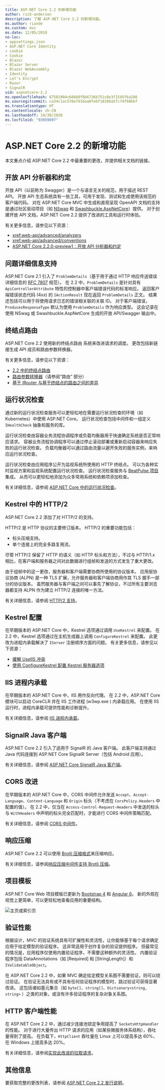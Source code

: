 ```yaml
---
title: ASP.NET Core 2.2 的新增功能
author: rick-anderson
description: 了解 ASP.NET Core 2.2 的新增功能。
ms.author: riande
ms.custom: mvc
ms.date: 12/05/2019
no-loc:
- appsettings.json
- ASP.NET Core Identity
- cookie
- Cookie
- Blazor
- Blazor Server
- Blazor WebAssembly
- Identity
- Let's Encrypt
- Razor
- SignalR
uid: aspnetcore-2.2
ms.openlocfilehash: 67581904c686b0f8b6736b751c8e3f1545f6a286
ms.sourcegitcommit: ca34c1ac578e7d3daa0febf1810ba5fc74f60bbf
ms.translationtype: HT
ms.contentlocale: zh-CN
ms.lasthandoff: 10/30/2020
ms.locfileid: "93059697"
---
```

# <a name="whats-new-in-aspnet-core-22"></a>ASP.NET Core 2.2 的新增功能

本文重点介绍 ASP.NET Core 2.2 中最重要的更改，并提供相关文档的链接。

## <a name="openapi-analyzers--conventions"></a>开放 API 分析器和约定

开放 API（以前称为 Swagger）是一个与语言无关的规范，用于描述 REST API。 开放 API 生态系统具有一些工具，可用于发现、测试和生成使用该规范的客户端代码。 对在 ASP.NET Core MVC 中生成和直观呈现 OpenAPI 文档的支持是通过社区驱动项目（如 [NSwag](https://github.com/RicoSuter/NSwag) 和 [Swashbuckle.AspNetCore](https://github.com/domaindrivendev/Swashbuckle.AspNetCore)）提供。 对于创建开放 API 文档，ASP.NET Core 2.2 提供了改进的工具和运行时体验。

有关更多信息，请参见以下资源：

* <xref:web-api/advanced/analyzers>
* <xref:web-api/advanced/conventions>
* [ASP.NET Core 2.2.0-preview1：开放 API 分析器和约定](https://blogs.msdn.microsoft.com/webdev/2018/08/23/asp-net-core-2-20-preview1-open-api-analyzers-conventions/)

## <a name="problem-details-support"></a>问题详细信息支持

ASP.NET Core 2.1 引入了 `ProblemDetails`（基于用于通过 HTTP 响应传送错误详细信息的 [RFC 7807](https://tools.ietf.org/html/rfc7807) 规范）。 在 2.2 中，`ProblemDetails` 是针对具有 `ApiControllerAttribute` 特性的控制器中客户端错误代码的标准响应。 返回客户端错误状态代码 (4xx) 的 `IActionResult` 现在返回 `ProblemDetails` 正文。 结果还包括可以用于将使用请求日志的错误相关联的关联 ID。 对于客户端错误，`ProducesResponseType` 默认为使用 `ProblemDetails` 作为响应类型。 这会记录在使用 NSwag 或 Swashbuckle.AspNetCore 生成的开放 API/Swagger 输出中。

## <a name="endpoint-routing"></a>终结点路由

ASP.NET Core 2.2 使用新的终结点路由  系统来改进请求的调度。 更改包括新链接生成 API 成员和路由参数转换器。

有关更多信息，请参见以下资源：

* [2.2 中的终结点路由](https://blogs.msdn.microsoft.com/webdev/2018/08/27/asp-net-core-2-2-0-preview1-endpoint-routing/)
* [路由参数转换器](https://www.hanselman.com/blog/ASPNETCore22ParameterTransformersForCleanURLGenerationAndSlugsInRazorPagesOrMVC.aspx)（请参阅“路由”  部分）
* [基于 IRouter 与基于终结点的路由之间的差异](xref:fundamentals/routing?view=aspnetcore-2.2#differences-from-earlier-versions-of-routing)

## <a name="health-checks"></a>运行状况检查

通过新的运行状况检查服务可以更轻松地在需要运行状况检查的环境（如 Kubernetes）中使用 ASP.NET Core。 运行状况检查包括中间件和一组定义 `IHealthCheck` 抽象和服务的库。

运行状况检查由容器业务流程协调程序或负载均衡器用于快速确定系统是否正常响应请求。 容器业务流程协调程序可以通过停止滚动部署或重新启动容器来响应失败的运行状况检查。 负载均衡器可以通过路由流量以避开失败的服务实例，来响应运行状况检查。

运行状况检查由应用程序公开为监视系统所使用的 HTTP 终结点。 可以为各种实时监视方案和监视系统配置运行状况检查。 运行状况检查服务与 [BeatPulse 项目](https://github.com/Xabaril/BeatPulse)集成。 从而可以更轻松地添加为众多常用系统和依赖项添加检查。

有关详细信息，请参阅 [ASP.NET Core 中的运行状况检查](xref:host-and-deploy/health-checks)。

## <a name="http2-in-kestrel"></a>Kestrel 中的 HTTP/2

ASP.NET Core 2.2 添加了对 HTTP/2 的支持。

HTTP/2 是 HTTP 协议的主要修订版本。 HTTP/2 的重要功能包括：

* 标头压缩支持。
* 单个连接上的完全多路复用流。

尽管 HTTP/2 保留了 HTTP 的语义（如 HTTP 标头和方法），不过与 HTTP/1.x 相比，在客户端和服务器之间对此数据进行组帧和发送的方式发生了重大更改。

由于组帧中的这一更改，服务器和客户端需要协商所使用的协议版本。 应用层协议协商 (ALPN) 是一种 TLS 扩展，允许服务器和客户端协商用作其 TLS 握手一部分的协议版本。 虽然服务器与客户端之间可以事先了解协议，不过所有主要浏览器都支持 ALPN 作为建立 HTTP/2 连接的唯一方法。

有关详细信息，请参阅 [HTTP/2 支持](xref:fundamentals/servers/index?view=aspnetcore-2.2#http2-support)。

## <a name="kestrel-configuration"></a>Kestrel 配置

在早期版本的 ASP.NET Core 中，Kestrel 选项通过调用 `UseKestrel` 来配置。 在 2.2 中，Kestrel 选项通过在主机生成器上调用 `ConfigureKestrel` 来配置。 此更改为进程内承载解决了 `IServer` 注册顺序方面的问题。 有关更多信息，请参见以下资源：

* [缓解 UseIIS 冲突](https://github.com/aspnet/KestrelHttpServer/issues/2760)
* [使用 ConfigureKestrel 配置 Kestrel 服务器选项](xref:fundamentals/servers/kestrel?view=aspnetcore-2.2#how-to-use-kestrel-in-aspnet-core-apps)

## <a name="iis-in-process-hosting"></a>IIS 进程内承载

在早期版本的 ASP.NET Core 中，IIS 用作反向代理。 在 2.2 中，ASP.NET Core 模块可以启动 CoreCLR 并在 IIS 工作进程 (w3wp.exe  ) 内承载应用。 在使用 IIS 运行时，进程内承载可提供性能和诊断提升。

有关详细信息，请参阅 [IIS 进程内承载](xref:host-and-deploy/aspnet-core-module?view=aspnetcore-2.2#in-process-hosting-model)。

## <a name="no-locsignalr-java-client"></a>SignalR Java 客户端

ASP.NET Core 2.2 引入了适用于 SignalR 的 Java 客户端。 此客户端支持通过 Java 代码连接到 ASP.NET Core SignalR Server（包括 Android 应用）。

有关详细信息，请参阅 [ASP.NET Core SignalR Java 客户端](../signalr/java-client.md?view=aspnetcore-2.2)。

## <a name="cors-improvements"></a>CORS 改进

在早期版本的 ASP.NET Core 中，CORS 中间件允许发送 `Accept`、`Accept-Language`、`Content-Language` 和 `Origin` 标头（不考虑在 `CorsPolicy.Headers` 中配置的值）。 在 2.2 中，仅当在 `Access-Control-Request-Headers` 中发送的标头与 `WithHeaders` 中声明的标头完全匹配时，才能进行 CORS 中间件策略匹配。

有关详细信息，请参阅 [CORS 中间件](xref:security/cors?view=aspnetcore-2.2#set-the-allowed-request-headers)。

## <a name="response-compression"></a>响应压缩

ASP.NET Core 2.2 可以使用 [Brotli 压缩格式](https://tools.ietf.org/html/rfc7932)来压缩响应。

有关详细信息，请参阅[响应压缩中间件支持 Brotli 压缩](xref:performance/response-compression?view=aspnetcore-2.2#brotli-compression-provider)。

## <a name="project-templates"></a>项目模板

ASP.NET Core Web 项目模板已更新为 [Bootstrap 4](https://getbootstrap.com/docs/4.1/migration/) 和 [Angular 6](https://blog.angular.io/version-6-of-angular-now-available-cc56b0efa7a4)。 新的外观在视觉上更简单，可以更轻松地查看应用的重要结构。

![主页或索引页](~/tutorials/razor-pages/razor-pages-start/_static/home2.2.png)

## <a name="validation-performance"></a>验证性能

根据设计，MVC 的验证系统具有可扩展性和灵活性，让你能够基于每个请求确定应用于给定模型的验证程序。 这非常适用于创作复杂的验证提供程序。 但最常见的情况是，应用程序仅使用内置验证程序，不需要这种额外的灵活性。 内置验证程序包括 DataAnnotations（如 [Required] 和 [StringLength]）和 `IValidatableObject`。

在 ASP.NET Core 2.2 中，如果 MVC 确定给定模型关系图不需要验证，则可以绕过验证。 在验证无法具有或不具有任何验证程序的模型时，跳过验证可获得显著改进。 这包括诸如基元集合（如 `byte[]`、`string[]`、`Dictionary<string, string>` ）之类的对象，或没有许多验证程序的复杂对象关系图。

## <a name="http-client-performance"></a>HTTP 客户端性能

在 ASP.NET Core 2.2 中，通过减少连接池锁定争用提高了 `SocketsHttpHandler` 的性能。 对于进行大量传出 HTTP 请求的应用（如某些微服务体系结构），吞吐量得到了提高。 在负载下，`HttpClient` 吞吐量在 Linux 上可以提高多达 60%，在 Windows 上提高多达 20%。

有关详细信息，请参阅[实现此改进的拉取请求](https://github.com/dotnet/corefx/pull/32568)。

## <a name="additional-information"></a>其他信息

要获取完整的更改列表，请参阅 [ASP.NET Core 2.2 发行说明](https://github.com/dotnet/aspnetcore/releases/tag/2.2.0)。